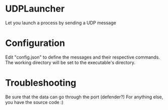 # UDPLauncher
Let you launch a process by sending a UDP message

# Configuration
Edit "config.json" to define the messages and their respective commands. The working directory will be set to the executable's directory.

# Troubleshooting
Be sure that the data can go through the port (defender?)
For anything else, you have the source code :)
